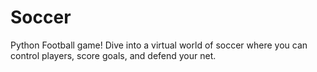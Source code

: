 # Soccer
Python Football game! Dive into a virtual world of soccer where you can control players, score goals, and defend your net.
